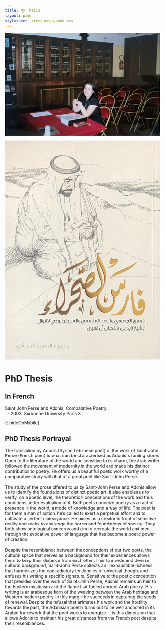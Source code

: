 ```yaml
---
title: My Thesis
layout: page
stylesheet: /resources/book.css
---
```


![](/resources/thesis.jpg)

<div class="book_preview_block no_margin">
  <img class="book_cover" src="resources/kotd.jpg" alt="Book Cover">
  <div class="right_half">
    <h1>PhD Thesis</h1>
    <h2>In French</h2>
    <p>Saint John Perse and Adonis, Comparative Poetry.<br> &nbsp; - 2003, Sorbonne University Paris 3</p>
  </div>
</div>

{:.hideOnMobile}
## PhD Thesis Portrayal

The translation by Adonis (Syrian Lebanese poet) of the work of Saint-John Perse (French poet) is what can be characterised as Adonis's turning stone. Open to the literature of the world and sensitive to its charm, the Arab writer followed the movement of modernity in the world and made his distinct contribution to poetry. He offers us a beautiful poetic work worthy of a comparative study with that of a great poet like Saint-John Perse.
<br><br>
The study of the prose offered to us by Saint-John Perse and Adonis allow us to identify the foundations of distinct poetic art. It also enables us to verify, on a poetic level, the theoretical conceptions of the work and thus conditions better evaluation of it. Both poets conceive poetry as an act of presence in the world, a mode of knowledge and a way of life. The poet is for them a man of action, he’s called to exert a perpetual effort and to cultivate a perfect clairvoyance. He poses as a creator in front of sensitive reality and seeks to challenge the norms and foundations of society. They both show ontological concerns and aim to recreate the world and men through the evocative power of language that has become a poetic power of creation.
<br><br>
Despite the resemblance between the conceptions of our two poets, the cultural space that serves as a background for their experiences allows them to keep their distance from each other. Heir to a wide and diverse cultural background, Saint-John Perse collects an inexhaustible richness that harmonizes the contradictory tendencies of universal thought and enfuses his writing a specific signature. Sensitive to the poetic conception that presides over the work of Saint-John Perse, Adonis remains an heir to the Eastern mysticism and the flame that fueled ancient Arab poetry. His writing is an arabesque born of the weaving between the Arab heritage and Western modern poetry, in this margin he succeeds in capturing the seeds of renewal. Despite the refusal that animates his work and the hostility towards the past, the Adonisian poetry turns out to be well anchored in its Arabic framework that the poet works to energize. It is this dimension that allows Adonis to maintain his great distances from the French poet despite their resemblances.
